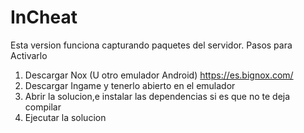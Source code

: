 # InCheat
Esta version funciona capturando paquetes del servidor. 
Pasos para Activarlo
1. Descargar Nox (U otro emulador Android) https://es.bignox.com/
2. Descargar Ingame y tenerlo abierto en el emulador
3. Abrir la solucion,e instalar las dependencias si es que no te deja compilar
4. Ejecutar la solucion
